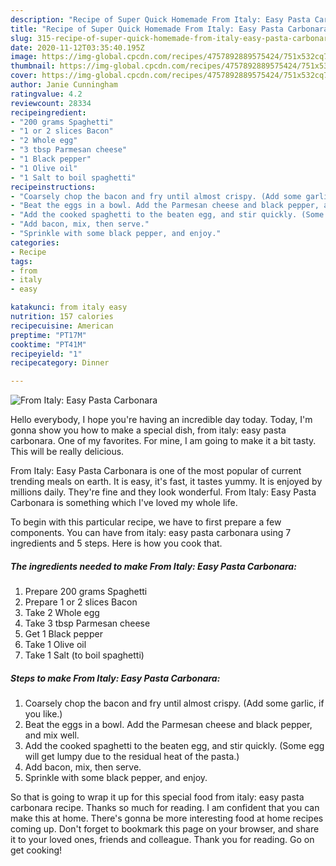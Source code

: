 ```yaml
---
description: "Recipe of Super Quick Homemade From Italy: Easy Pasta Carbonara"
title: "Recipe of Super Quick Homemade From Italy: Easy Pasta Carbonara"
slug: 315-recipe-of-super-quick-homemade-from-italy-easy-pasta-carbonara
date: 2020-11-12T03:35:40.195Z
image: https://img-global.cpcdn.com/recipes/4757892889575424/751x532cq70/from-italy-easy-pasta-carbonara-recipe-main-photo.jpg
thumbnail: https://img-global.cpcdn.com/recipes/4757892889575424/751x532cq70/from-italy-easy-pasta-carbonara-recipe-main-photo.jpg
cover: https://img-global.cpcdn.com/recipes/4757892889575424/751x532cq70/from-italy-easy-pasta-carbonara-recipe-main-photo.jpg
author: Janie Cunningham
ratingvalue: 4.2
reviewcount: 28334
recipeingredient:
- "200 grams Spaghetti"
- "1 or 2 slices Bacon"
- "2 Whole egg"
- "3 tbsp Parmesan cheese"
- "1 Black pepper"
- "1 Olive oil"
- "1 Salt to boil spaghetti"
recipeinstructions:
- "Coarsely chop the bacon and fry until almost crispy. (Add some garlic, if you like.)"
- "Beat the eggs in a bowl. Add the Parmesan cheese and black pepper, and mix well."
- "Add the cooked spaghetti to the beaten egg, and stir quickly. (Some egg will get lumpy due to the residual heat of the pasta.)"
- "Add bacon, mix, then serve."
- "Sprinkle with some black pepper, and enjoy."
categories:
- Recipe
tags:
- from
- italy
- easy

katakunci: from italy easy 
nutrition: 157 calories
recipecuisine: American
preptime: "PT17M"
cooktime: "PT41M"
recipeyield: "1"
recipecategory: Dinner

---
```



![From Italy: Easy Pasta Carbonara](https://img-global.cpcdn.com/recipes/4757892889575424/751x532cq70/from-italy-easy-pasta-carbonara-recipe-main-photo.jpg)

Hello everybody, I hope you're having an incredible day today. Today, I'm gonna show you how to make a special dish, from italy: easy pasta carbonara. One of my favorites. For mine, I am going to make it a bit tasty. This will be really delicious.

From Italy: Easy Pasta Carbonara is one of the most popular of current trending meals on earth. It is easy, it's fast, it tastes yummy. It is enjoyed by millions daily. They're fine and they look wonderful. From Italy: Easy Pasta Carbonara is something which I've loved my whole life.




To begin with this particular recipe, we have to first prepare a few components. You can have from italy: easy pasta carbonara using 7 ingredients and 5 steps. Here is how you cook that.

<!--inarticleads1-->

##### The ingredients needed to make From Italy: Easy Pasta Carbonara:

1. Prepare 200 grams Spaghetti
1. Prepare 1 or 2 slices Bacon
1. Take 2 Whole egg
1. Take 3 tbsp Parmesan cheese
1. Get 1 Black pepper
1. Take 1 Olive oil
1. Take 1 Salt (to boil spaghetti)




<!--inarticleads2-->

##### Steps to make From Italy: Easy Pasta Carbonara:

1. Coarsely chop the bacon and fry until almost crispy. (Add some garlic, if you like.)
1. Beat the eggs in a bowl. Add the Parmesan cheese and black pepper, and mix well.
1. Add the cooked spaghetti to the beaten egg, and stir quickly. (Some egg will get lumpy due to the residual heat of the pasta.)
1. Add bacon, mix, then serve.
1. Sprinkle with some black pepper, and enjoy.




So that is going to wrap it up for this special food from italy: easy pasta carbonara recipe. Thanks so much for reading. I am confident that you can make this at home. There's gonna be more interesting food at home recipes coming up. Don't forget to bookmark this page on your browser, and share it to your loved ones, friends and colleague. Thank you for reading. Go on get cooking!

